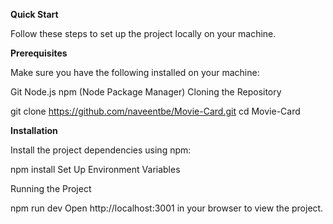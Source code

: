 **Quick Start**

Follow these steps to set up the project locally on your machine.

**Prerequisites**

Make sure you have the following installed on your machine:

Git
Node.js
npm (Node Package Manager)
Cloning the Repository

git clone https://github.com/naveentbe/Movie-Card.git
cd Movie-Card

**Installation**

Install the project dependencies using npm:

npm install
Set Up Environment Variables


Running the Project

npm run dev
Open http://localhost:3001 in your browser to view the project.
